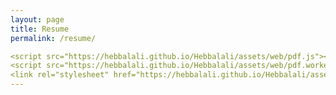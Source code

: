 ```yaml
---
layout: page
title: Resume
permalink: /resume/

<script src="https://hebbalali.github.io/Hebbalali/assets/web/pdf.js"></script>
<script src="https://hebbalali.github.io/Hebbalali/assets/web/pdf.worker.js"></script>
<link rel="stylesheet" href="https://hebbalali.github.io/Hebbalali/assets/web/pdf_viewer.css" />
---
```


<div id="pdf">
  <canvas id="pdf-canvas"></canvas>
</div>

<script>
  var url = "https://hebbalali.github.io/Hebbalali/assets/Cv_Hebbal_2023.pdf";
  var pdfDoc = null;
  var pageNum = 1;
  var pageRendering = false;
  var pageNumPending = null;
  var canvas = document.getElementById('pdf-canvas');
  var ctx = canvas.getContext('2d');

  function renderPage(num) {
    pageRendering = true;
    pdfDoc.getPage(num).then(function(page) {
      var viewport = page.getViewport({scale: 1});
      canvas.height = viewport.height;
      canvas.width = viewport.width;
      var renderContext = {
        canvasContext: ctx,
        viewport: viewport
      };
      var renderTask = page.render(renderContext);
      renderTask.promise.then(function() {
        pageRendering = false;
        if (pageNumPending !== null) {
          renderPage(pageNumPending);
          pageNumPending = null;
        }
      });
    });
    document.getElementById('page-num').textContent = num;
  }

  pdfjsLib.getDocument(url).promise.then(function(pdfDoc_) {
    pdfDoc = pdfDoc_;
    document.getElementById('page-count').textContent = pdfDoc.numPages;
    renderPage(pageNum);
  });

  document.getElementById('prev-page').addEventListener('click', function() {
    if (pageNum <= 1) {
      return;
    }
    pageNum--;
    renderPage(pageNum);
  });

  document.getElementById('next-page').addEventListener('click', function() {
    if (pageNum >= pdfDoc.numPages) {
      return;
    }
    pageNum++;
    renderPage(pageNum);
  });
</script>